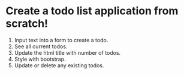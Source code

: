 # Create a todo list application from scratch!
1. Input text into a form to create a todo.
2. See all current todos.
3. Update the html title with number of todos.
4. Style with bootstrap.
5. Update or delete any existing todos.
